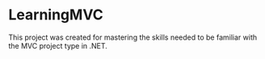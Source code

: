 # LearningMVC
This project was created for mastering the skills needed to be familiar with the MVC project type in .NET.
